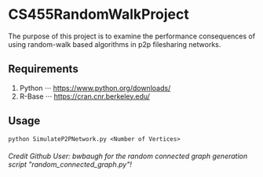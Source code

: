 # CS455RandomWalkProject

The purpose of this project is to examine the performance consequences of using random-walk based algorithms in p2p filesharing networks.

## Requirements
1. Python
⋅⋅⋅ https://www.python.org/downloads/
2. R-Base
⋅⋅⋅ https://cran.cnr.berkeley.edu/

## Usage
```
python SimulateP2PNetwork.py <Number of Vertices>
```

###### Credit Github User: bwbaugh for the random connected graph generation script "random_connected_graph.py"!
